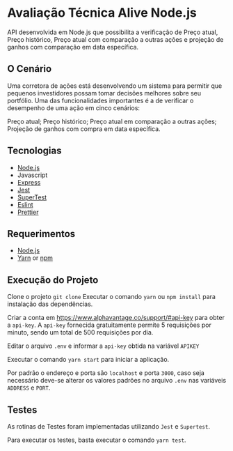 # Avaliação Técnica Alive Node.js

API desenvolvida em Node.js que possibilita a verificação de Preço atual, Preço histórico, Preço atual com comparação a outras ações e projeção de ganhos com comparação em data específica.

## O Cenário

Uma corretora de ações está desenvolvendo um sistema para permitir que pequenos investidores possam tomar decisões melhores sobre seu portfólio. Uma das funcionalidades importantes é a de verificar o desempenho de uma ação em cinco cenários:

Preço atual;
Preço histórico;
Preço atual em comparação a outras ações;
Projeção de ganhos com compra em data específica.

## Tecnologias

- [Node.js](https://nodejs.org/en/)
- Javascript
- [Express](https://expressjs.com/pt-br/)
- [Jest](https://jestjs.io/)
- [SuperTest](https://github.com/visionmedia/supertest)
- [Eslint](https://eslint.org/)
- [Prettier](https://prettier.io/)

## Requerimentos

- [Node.js](https://nodejs.org/en/)
- [Yarn](https://classic.yarnpkg.com/) or [npm](https://www.npmjs.com/)

## Execução do Projeto

Clone o projeto `git clone`
Executar o comando `yarn` ou `npm install` para instalação das dependências.

Criar a conta em https://www.alphavantage.co/support/#api-key para obter a `api-key`. A `api-key` fornecida gratuitamente permite 5 requisições por minuto, sendo um total de 500 requisições por dia.

Editar o arquivo `.env` e informar a `api-key` obtida na variável `APIKEY`

Executar o comando `yarn start` para iniciar a aplicação.

Por padrão o endereço e porta são `localhost` e porta `3000`, caso seja necessário deve-se alterar
os valores padrões no arquivo `.env` nas variáveis `ADDRESS` e `PORT`.

## Testes

As rotinas de Testes foram implementadas utilizando `Jest` e `Supertest`.

Para executar os testes, basta executar o comando `yarn test`.
